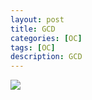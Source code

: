 ```yaml
---
layout: post
title: GCD
categories: [OC]
tags: [OC]
description: GCD
---
```



<img src="{{ site.BASE_PATH }}/assets/post/GCD.svg" />

